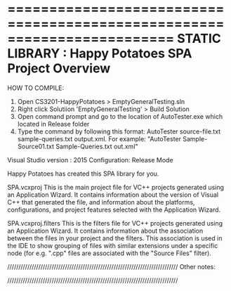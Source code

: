 ========================================================================
    STATIC LIBRARY : Happy Potatoes SPA Project Overview
========================================================================

HOW TO COMPILE:
1. Open CS3201-HappyPotatoes > EmptyGeneralTesting.sln
2. Right click Solutiion 'EmptyGeneralTesting' > Build Solution
3. Open command prompt and go to the location of AutoTester.exe which located in Release folder
4. Type the command by following this format: AutoTester source-file.txt sample-queries.txt output.xml.
   For example: "AutoTester Sample-Source01.txt Sample-Queries.txt out.xml"

Visual Studio version : 2015
Configuration: Release Mode

Happy Potatoes has created this SPA library for you.

SPA.vcxproj
    This is the main project file for VC++ projects generated using an Application Wizard.
    It contains information about the version of Visual C++ that generated the file, and
    information about the platforms, configurations, and project features selected with the
    Application Wizard.

SPA.vcxproj.filters
    This is the filters file for VC++ projects generated using an Application Wizard. 
    It contains information about the association between the files in your project 
    and the filters. This association is used in the IDE to show grouping of files with
    similar extensions under a specific node (for e.g. ".cpp" files are associated with the
    "Source Files" filter).

/////////////////////////////////////////////////////////////////////////////
Other notes:

/////////////////////////////////////////////////////////////////////////////
